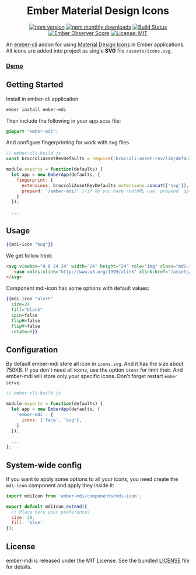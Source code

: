 <h1 align="center">Ember Material Design Icons</h1>

<p align="center">
  <a href="https://www.npmjs.com/package/ember-mdi"><img src="https://img.shields.io/npm/v/ember-mdi.svg?style=flat-square&colorB=44cc11" alt="npm version"></a>
  <a href="https://www.npmjs.com/package/ember-mdi"><img src="https://img.shields.io/npm/dm/ember-mdi.svg?style=flat-square" alt="npm monthly downloads"></a>  
  <a href="https://travis-ci.org/kaermorchen/ember-mdi"><img src="https://img.shields.io/travis/kaermorchen/ember-mdi.svg?style=flat-square" alt="Build Status"></a>
  <a href="https://emberobserver.com/addons/ember-mdi"><img src="https://emberobserver.com/badges/ember-mdi.svg" alt="Ember Observer Score"></a>
  <a href="https://opensource.org/licenses/MIT"><img src="https://img.shields.io/badge/License-MIT-blue.svg?style=flat-square" alt="License: MIT"></a>
</p>

An [ember-cli](http://www.ember-cli.com) addon for using [Material Design Icons](https://materialdesignicons.com/) in Ember applications. All icons are added into project as single **SVG** file `/assets/icons.svg`.

### [Demo](https://kaermorchen.github.io/ember-mdi/)

## Getting Started

Install in ember-cli application

```bash
ember install ember-mdi
```

Then include the following in your app.scss file:

```scss
@import "ember-mdi";
```

And configure fingerprinting for work with svg files.

```js
// ember-cli-build.js
const broccoliAssetRevDefaults = require('broccoli-asset-rev/lib/default-options');

module.exports = function(defaults) {
  let app = new EmberApp(defaults, {
    fingerprint: {
      extensions: broccoliAssetRevDefaults.extensions.concat(['svg']), //add svg extension
      prepend: '/ember-mdi/' //if do you have rootURL use `prepend` option
    }
  });
  
  ...
```

## Usage

```mustache
{{mdi-icon "bug"}}
```

We get follow html:

```html
<svg viewbox="0 0 24 24" width="24" height="24" role="img" class="mdi-icon ember-view">
   <use xmlns:xlink="http://www.w3.org/1999/xlink" xlink:href="/assets/icons.svg#bug"></use>
</svg>
```

Component mdi-icon has some options with default values: 

```mustache
{{mdi-icon "alert" 
  size=24
  fill="black"
  spin=false 
  flipH=false 
  flipV=false 
  rotate=0}}
```

## Configuration
By default ember-mdi store all icon in `icons.svg`. And it has the size about 750KB. If you don't need all icons, use the option `icons` for limit their. And ember-mdi will store only your specific icons. Don't forget restart `ember serve`.

```js
// ember-cli-build.js

module.exports = function(defaults) {
  let app = new EmberApp(defaults, {
    'ember-mdi': {
      icons: ['face', 'bug'],
    }
  });

  ...
};
```

## System-wide config
If you want to apply some options to all your icons, you need create the `mdi-icon` component and apply they inside it:

```js
import mdiIcon from 'ember-mdi/components/mdi-icon';

export default mdiIcon.extend({
  // Place here your preferences
  size: 28,
  fill: 'blue'
});
```

## License
ember-mdi is released under the MIT License. See the bundled [LICENSE](LICENSE.md) file for details.
